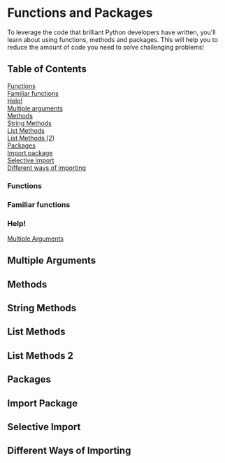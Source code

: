 # Functions and Packages

To leverage the code that brilliant Python developers have written, you'll learn about using functions, methods and packages. This will help you to reduce the amount of code you need to solve challenging problems!

## Table of Contents

[Functions](#functions)  
[Familiar functions](#familiar_functions)  
[Help!](#help)  
[Multiple arguments](#multiple-arguments)  
[Methods](#methods)  
[String Methods](#string_methods)  
[List Methods](#list_methods)  
[List Methods (2)](#list_methods_2)  
[Packages](#packages)  
[Import package](#import_package)  
[Selective import](#selective_import)  
[Different ways of importing](#different_ways_of_importing)  

<a name="functions"/>

### Functions

<a name="familiar_functions" />

### Familiar functions

<a name="Help" />

### Help!

[Multiple Arguments](#multiple-arguments)

## Multiple Arguments

<a name="methods" />

## Methods

<a name="string_methods" />

## String Methods

<a name="list_methods" />

## List Methods

<a name="list_methods_2" />

## List Methods 2

<a name="packages" />

## Packages

<a name="import_package" />

## Import Package

<a name="selective_import" />

## Selective Import

<a name="different_ways_of_importing" />

## Different Ways of Importing